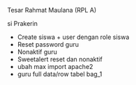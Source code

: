 Tesar Rahmat Maulana (RPL A)

si Prakerin

- Create siswa + user dengan role siswa
- Reset password guru
- Nonaktif guru
- Sweetalert reset dan nonaktif
- ubah max import apache2
- guru full data/row tabel bag_1